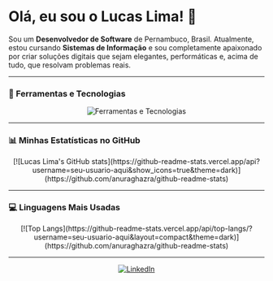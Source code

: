 # Olá, eu sou o Lucas Lima! 👋

Sou um **Desenvolvedor de Software** de Pernambuco, Brasil. Atualmente, estou cursando **Sistemas de Informação** e sou completamente apaixonado por criar soluções digitais que sejam elegantes, performáticas e, acima de tudo, que resolvam problemas reais.

---

### 🚀 Ferramentas e Tecnologias

<div align="center">
  <img src="https://skillicons.dev/icons?i=js,html,css,bootstrap,php,mysql,figma,vscode" alt="Ferramentas e Tecnologias">
</div>

---

### 📊 Minhas Estatísticas no GitHub

<p align="center">
  [![Lucas Lima's GitHub stats](https://github-readme-stats.vercel.app/api?username=seu-usuario-aqui&show_icons=true&theme=dark)](https://github.com/anuraghazra/github-readme-stats)
</p>

---

### 💻 Linguagens Mais Usadas

<p align="center">
  [![Top Langs](https://github-readme-stats.vercel.app/api/top-langs/?username=seu-usuario-aqui&layout=compact&theme=dark)](https://github.com/anuraghazra/github-readme-stats)
</p>

---

<p align="center">
  <a href="https://www.linkedin.com/in/seu-perfil-do-linkedin">
    <img src="https://img.shields.io/badge/LinkedIn-0077B5?style=for-the-badge&logo=linkedin&logoColor=white" alt="LinkedIn">
  </a>
</p>
